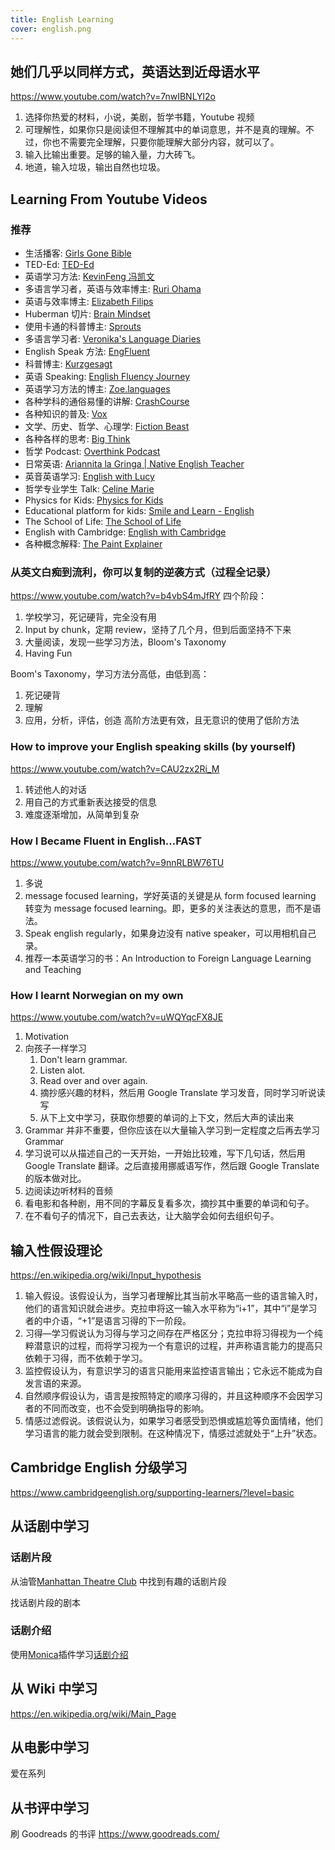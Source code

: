 ```yaml
---
title: English Learning
cover: english.png
---
```


## 她们几乎以同样方式，英语达到近母语水平

<https://www.youtube.com/watch?v=7nwIBNLYl2o>

1. 选择你热爱的材料，小说，美剧，哲学书籍，Youtube 视频
2. 可理解性，如果你只是阅读但不理解其中的单词意思，并不是真的理解。不过，你也不需要完全理解，只要你能理解大部分内容，就可以了。
3. 输入比输出重要。足够的输入量，力大砖飞。
4. 地道，输入垃圾，输出自然也垃圾。

## Learning From Youtube Videos

### 推荐

- 生活播客: [Girls Gone Bible](https://www.youtube.com/@GirlsGoneBible)
- TED-Ed: [TED-Ed](https://www.youtube.com/@TEDEd)
- 英语学习方法: [KevinFeng 冯凯文](https://www.youtube.com/@IAmKevinFeng)
- 多语言学习者，英语与效率博主: [Ruri Ohama](https://www.youtube.com/@ruriohama)
- 英语与效率博主: [Elizabeth Filips](https://www.youtube.com/@elizabethfilips)
- Huberman 切片: [Brain Mindset](https://www.youtube.com/@brain.mindset)
- 使用卡通的科普博主: [Sprouts](https://www.youtube.com/@sprouts)
- 多语言学习者: [Veronika's Language Diaries](https://www.youtube.com/@veronika_languagediaries)
- English Speak 方法: [EngFluent](https://www.youtube.com/@EngfluentPlus)
- 科普博主: [Kurzgesagt](https://www.youtube.com/@Kurzgesagt)
- 英语 Speaking: [English Fluency Journey](https://www.youtube.com/@EnglishFluencyJourney)
- 英语学习方法的博主: [Zoe.languages](https://www.youtube.com/@zoe.languages)
- 各种学科的通俗易懂的讲解: [CrashCourse](https://www.youtube.com/@crashcourse)
- 各种知识的普及: [Vox](https://www.youtube.com/@Vox)
- 文学、历史、哲学、心理学: [Fiction Beast](https://www.youtube.com/@Fiction_Beast)
- 各种各样的思考: [Big Think](https://www.youtube.com/@bigthink)
- 哲学 Podcast: [Overthink Podcast](https://www.youtube.com/@OverthinkPodcastPhilosophy)
- 日常英语: [Ariannita la Gringa | Native English Teacher](https://www.youtube.com/@ariannitalagringa)
- 英音英语学习: [English with Lucy](https://www.youtube.com/@EnglishwithLucy)
- 哲学专业学生 Talk: [Celine Marie](https://www.youtube.com/@celine_marie)
- Physics for Kids: [Physics for Kids](https://www.youtube.com/playlist?list=PLFMuuV5u2TAv6ySNBG0DG-ITNQS8XYqcv)
- Educational platform for kids: [Smile and Learn - English ](https://www.youtube.com/@SmileandLearnEnglish/playlists)
- The School of Life: [The School of Life](https://www.youtube.com/@theschooloflifetv)
- English with Cambridge: [English with Cambridge](https://www.youtube.com/@cambridgeenglishtv)
- 各种概念解释: [The Paint Explainer](https://www.youtube.com/@ThePaintExplainer)

### 从英文白痴到流利，你可以复制的逆袭方式（过程全记录）

<https://www.youtube.com/watch?v=b4vbS4mJfRY>
四个阶段：

1. 学校学习，死记硬背，完全没有用
2. Input by chunk，定期 review，坚持了几个月，但到后面坚持不下来
3. 大量阅读，发现一些学习方法，Bloom's Taxonomy
4. Having Fun

Boom's Taxonomy，学习方法分高低，由低到高：

1. 死记硬背
2. 理解
3. 应用，分析，评估，创造
   高阶方法更有效，且无意识的使用了低阶方法

### How to improve your English speaking skills (by yourself)

<https://www.youtube.com/watch?v=CAU2zx2Ri_M>

1. 转述他人的对话
2. 用自己的方式重新表达接受的信息
3. 难度逐渐增加，从简单到复杂

### How I Became Fluent in English...FAST

<https://www.youtube.com/watch?v=9nnRLBW76TU>

1. 多说
2. message focused learning，学好英语的关键是从 form focused learning 转变为 message focused learning。即，更多的关注表达的意思，而不是语法。
3. Speak english regularly，如果身边没有 native speaker，可以用相机自己录。
4. 推荐一本英语学习的书：An Introduction to Foreign Language Learning and Teaching

### How I learnt Norwegian on my own

https://www.youtube.com/watch?v=uWQYqcFX8JE

1. Motivation
2. 向孩子一样学习
   1. Don't learn grammar.
   2. Listen alot.
   3. Read over and over again.
   4. 摘抄感兴趣的材料，然后用 Google Translate 学习发音，同时学习听说读写
   5. 从下上文中学习，获取你想要的单词的上下文，然后大声的读出来
3. Grammar 并非不重要，但你应该在以大量输入学习到一定程度之后再去学习 Grammar
4. 学习说可以从描述自己的一天开始，一开始比较难，写下几句话，然后用 Google Translate 翻译。之后直接用挪威语写作，然后跟 Google Translate 的版本做对比。
5. 边阅读边听材料的音频
6. 看电影和各种剧，用不同的字幕反复看多次，摘抄其中重要的单词和句子。
7. 在不看句子的情况下，自己去表达，让大脑学会如何去组织句子。

## 输入性假设理论

https://en.wikipedia.org/wiki/Input_hypothesis

1. 输入假设。该假设认为，当学习者理解比其当前水平略高一些的语言输入时，他们的语言知识就会进步。克拉申将这一输入水平称为“i+1”，其中“i”是学习者的中介语，“+1”是语言习得的下一阶段。
2. 习得—学习假说认为习得与学习之间存在严格区分；克拉申将习得视为一个纯粹潜意识的过程，而将学习视为一个有意识的过程，并声称语言能力的提高只依赖于习得，而不依赖于学习。
3. 监控假设认为，有意识学习的语言只能用来监控语言输出；它永远不能成为自发言语的来源。
4. 自然顺序假设认为，语言是按照特定的顺序习得的，并且这种顺序不会因学习者的不同而改变，也不会受到明确指导的影响。
5. 情感过滤假说。该假说认为，如果学习者感受到恐惧或尴尬等负面情绪，他们学习语言的能力就会受到限制。在这种情况下，情感过滤就处于“上升”状态。

## Cambridge English 分级学习

https://www.cambridgeenglish.org/supporting-learners/?level=basic

## 从话剧中学习

### 话剧片段

从油管[Manhattan Theatre Club](https://www.youtube.com/watch?v=Ud4EAsZamzc) 中找到有趣的话剧片段

找话剧片段的剧本

### 话剧介绍

使用[Monica](https://monica.im/?index=1&from=extension_nav)插件学习[话剧介绍](https://www.manhattantheatreclub.com/)

## 从 Wiki 中学习

<https://en.wikipedia.org/wiki/Main_Page>

## 从电影中学习

爱在系列

## 从书评中学习

刷 Goodreads 的书评
<https://www.goodreads.com/>
